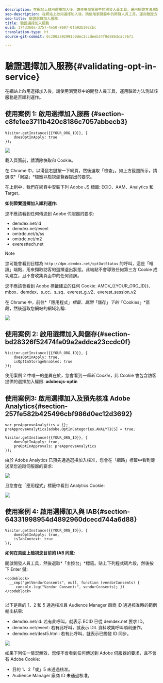 ```yaml
---
description: 在網站上啟用選擇加入後，請使用瀏覽器中的開發人員工具，運用驗證方法測試該服務是否順利運作。
seo-description: 在網站上啟用選擇加入後，請使用瀏覽器中的開發人員工具，運用驗證方法測試該服務是否順利運作。
seo-title: 驗證選擇加入服務
title: 驗證選擇加入服務
uuid: 1743360a-d757-4e50-8697-0fa92b302cbc
translation-type: ht
source-git-commit: 0c300aa92991c0dec2ccdeeb34f9d886dcac7671

---
```



# 驗證選擇加入服務{#validating-opt-in-service}

在網站上啟用選擇加入後，請使用瀏覽器中的開發人員工具，運用驗證方法測試該服務是否順利運作。

## 使用案例 1: 啟用選擇加入服務 {#section-c8fe1ee3711b420c8186c7057abbecb3}

```
Visitor.getInstance({{YOUR_ORG_ID}}, { 
    doesOptInApply: true 
});
```

![](assets/use_case_1_1.png)

載入頁面前，請清除快取和 Cookie。

在 Chrome 中，以滑鼠右鍵按一下網頁，然後選取「檢查」。如上方截圖所示，請選取*「網路」*標籤以檢視瀏覽器提出的要求。

在上例中，我們在網頁中安裝下列 Adobe JS 標籤: ECID、AAM、Analytics 和 Target。

**如何證實選擇加入順利運作:**

您不應該看到任何傳送到 Adobe 伺服器的要求:

* demdex.net/id
* demdex.net/event
* omtrdc.net/b/ss
* omtrdc.net/m2
* everesttech.net

>[!NOTE]
>
>您可能會看到目標為 `http://dpm.demdex.net/optOutStatus` 的呼叫，這是「唯讀」端點，用來擷取訪客的選擇退出狀態。此端點不會導致任何第三方 Cookie 成功建立，且不會收集頁面中的任何資訊。

您不應該會看到 Adobe 標籤建立的任何 Cookie: AMCV_{{YOUR_ORG_ID}}、mbox、demdex、s_cc、s_sq、everest_g_v2、everest_session_v2

在 Chrome 中，前往*「應用程式」*標籤，展開*「儲存」*下的*「Cookies」*區段，然後選取您網站的網域名稱:

![](assets/use_case_1_2.png)

## 使用案例 2: 啟用選擇加入與儲存{#section-bd28326f52474fa09a2addca23ccdc0f}

```
Visitor.getInstance({{YOUR_ORG_ID}}, { 
    doesOptInApply: true, 
    isOptInStorageEnabled: true 
});
```

使用案例 2 中唯一的差異在於，您會看到*一個新 Cookie*，此 Cookie 會包含訪客提供的選擇加入權限: **adobeujs-optin**

## 使用案例3: 啟用選擇加入及預先核准 Adobe Analytics{#section-257fe582b425496cbf986d0ec12d3692}

```
var preApproveAnalytics = {}; 
preApproveAnalytics[adobe.OptInCategories.ANALYTICS] = true;

Visitor.getInstance({{YOUR_ORG_ID}}, { 
    doesOptInApply: true, 
    preOptInApprovals: preApproveAnalytics 
});
```

由於 Adobe Analytics 已預先通過選擇加入核准，您會在「網路」標籤中看到傳送至您追蹤伺服器的要求:

![](assets/use_case_3_1.png)

且您會在「應用程式」標籤中看到 Analytics Cookie:

![](assets/use_case_3_2.png)

## 使用案例 4: 啟用選擇加入與 IAB{#section-64331998954d4892960dcecd744a6d88}

```
Visitor.getInstance({{YOUR_ORG_ID}}, { 
    doesOptInApply: true, 
    isIabContext: true 
});
```

**如何在頁面上檢視您目前的 IAB 同意:**

開啟開發人員工具，然後選取*「主控台」*標籤。貼上下列程式碼片段，然後按下 Enter 鍵:

```
<codeblock>
  __cmp("getVendorConsents", null, function (vendorConsents) { 
     console.log("Vendor Consent:", vendorConsents); }) 
</codeblock>  
  
```

以下是目的 1、2 和 5 通過核准且 Audience Manager 廠商 ID 通過核准時的範例輸出結果:

* demdex.net/id: 若有此呼叫，就表示 ECID 已從 demdex.net 要求 ID。
* demdex.net/event: 若有此呼叫，就表示 DIL 資料收集呼叫順利運作。
* demdex.net/dest5.html: 若有此呼叫，就表示已觸發 ID 同步。

![](assets/use_case_4_1.png)

如果下列任一情況無效，您便不會看到任何傳送到 Adobe 伺服器的要求，且不會有 Adobe Cookie:

* 目的 1、2「或」5 未通過核准。
* Audience Manager 廠商 ID 未通過核准。